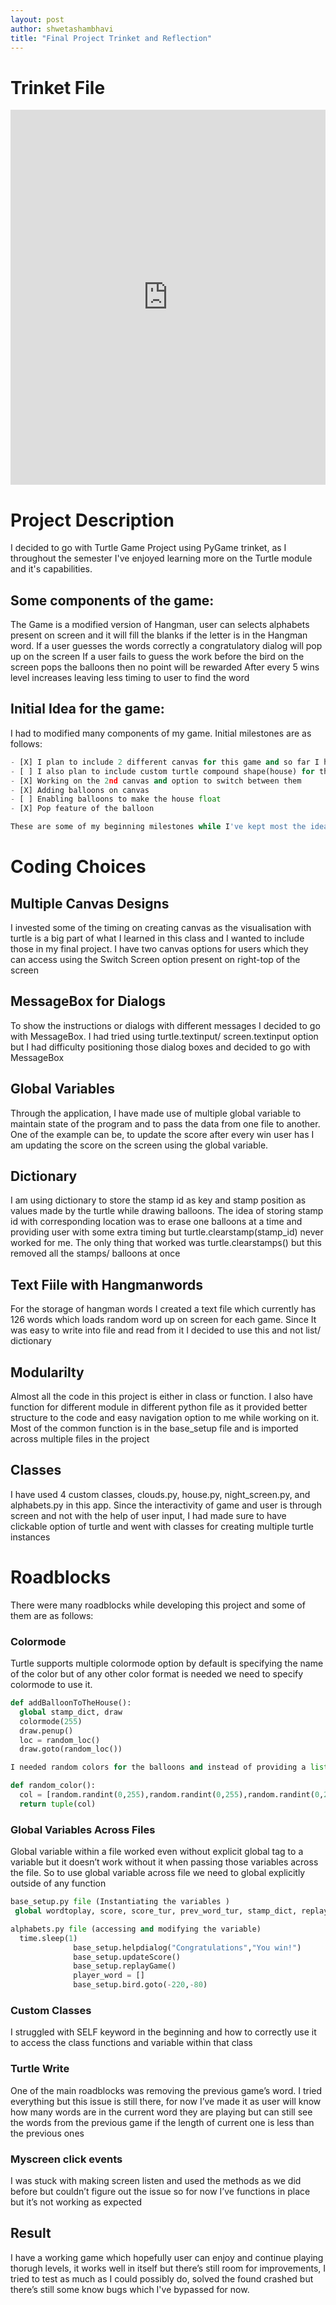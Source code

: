 ```yaml
---
layout: post
author: shwetashambhavi
title: "Final Project Trinket and Reflection"
---
```


# Trinket File
<iframe src="https://trinket.io/embed/pygame/2d3ea42077" width="100%" height="600" frameborder="0" marginwidth="0" marginheight="0" allowfullscreen></iframe>

# Project Description

I decided to go with Turtle Game Project using PyGame trinket, as I throughout the semester I've enjoyed learning more on the Turtle module and it's capabilities.

## Some components of the game:
The Game is a modified version of Hangman, user can selects alphabets present on screen and it will fill the blanks if the letter is in the Hangman word.
If a user guesses the words correctly a congratulatory dialog will pop up on the screen
If a user fails to guess the work before the bird on the screen pops the balloons then no point will be rewarded
After every 5 wins level increases leaving less timing to user to find the word


## Initial Idea for the game:
I had to modified many components of my game. Initial milestones are as follows:

```python
- [X] I plan to include 2 different canvas for this game and so far I have worked up a basic visual for the first one.
- [ ] I also plan to include custom turtle compound shape(house) for this game. For now I have an image in place of compound image.
- [X] Working on the 2nd canvas and option to switch between them 
- [X] Adding balloons on canvas
- [ ] Enabling balloons to make the house float 
- [X] Pop feature of the balloon

These are some of my beginning milestones while I've kept most the idea that I had for this app and I decided to bring in simple Hangman game and combined those two.
```

# Coding Choices

## Multiple Canvas Designs
I invested some of the timing on creating canvas as the visualisation with turtle is a big part of what I learned in this class and I wanted to include those in my final project. I have two canvas options for users which they can access using the Switch Screen option present on right-top of the screen

## MessageBox for Dialogs
To show the instructions or dialogs with different messages I decided to go with MessageBox. I had tried using turtle.textinput/ screen.textinput option but I had difficulty positioning those dialog boxes and decided to go with MessageBox

## Global Variables
Through the application, I have made use of multiple global variable to maintain state of the program and to pass the data from one file to another. One of the example can be, to update the score after every win user has I am updating the score on the screen using the global variable.

## Dictionary
I am using dictionary to store the stamp id as key and stamp position as values made by the turtle while drawing balloons. The idea of storing stamp id with corresponding location was to erase one balloons at a time and providing user with some extra timing but turtle.clearstamp(stamp_id) never worked for me. The only thing  that worked was turtle.clearstamps() but this removed all the stamps/ balloons at once

## Text Fiile with Hangmanwords
For the storage of hangman words I created a text file which currently has 126 words which loads random word up on screen for each game. Since It was easy to write into file and read from it I decided to use this and not list/ dictionary


## Modularilty
Almost all the code in this project is either in class or function. I also have function for different module in different python file as it provided better structure to the code  and easy navigation option to me while working on it. Most of the common function is in the base_setup file and is imported across multiple files in the project


## Classes 
I have used 4 custom classes, clouds.py, house.py, night_screen.py, and alphabets.py in this app. Since the interactivity of game and user is through screen and not with the help of user input, I had made sure to have clickable option of turtle and went with classes for creating multiple turtle instances

# Roadblocks

There were many roadblocks while developing this project and some of them are as follows:

### Colormode
Turtle supports multiple colormode option by default is specifying the name of the color but of any other color format is needed we need to specify colormode to use it. 

```python
def addBalloonToTheHouse():
  global stamp_dict, draw
  colormode(255)
  draw.penup()
  loc = random_loc()
  draw.goto(random_loc())

I needed random colors for the balloons and instead of providing a list of color I wanted to make use of random module to get RGB code and after several failed attempts and I realised that we need to specify it to turtle of the color format to use it

def random_color():
  col = [random.randint(0,255),random.randint(0,255),random.randint(0,255)]
  return tuple(col)
```

### Global Variables Across Files
Global variable within a file worked even without explicit global tag to a variable but it doesn’t work without it when passing those variables across the file. So to use global variable across file we need to global explicitly outside of any function 

```python
base_setup.py file (Instantiating the variables )
 global wordtoplay, score, score_tur, prev_word_tur, stamp_dict, replayed, bird, page

alphabets.py file (accessing and modifying the variable)
  time.sleep(1)
              base_setup.helpdialog("Congratulations","You win!")
              base_setup.updateScore()
              base_setup.replayGame()
              player_word = []
              base_setup.bird.goto(-220,-80)
```


### Custom Classes
I struggled with SELF keyword in the beginning and how to correctly use it to access the class functions and variable within that class

### Turtle Write
One of the main roadblocks was removing the previous game’s word. I tried everything but this issue is still there, for now I’ve made it as user will know how many words are in the current word they are playing but can still see the words from the previous game if the length of current one is less than the previous ones

### Myscreen click events
I was stuck with making screen listen and used the methods as we did before but couldn’t figure out the issue so for now I’ve functions in place but it’s not working as expected

## Result

I have a working game which hopefully user can enjoy and continue playing thorugh levels, it works well in itself but there’s still room for improvements, I tried to test as much as I could possibly do, solved the found crashed but there’s still some know bugs which I've bypassed for now. 
